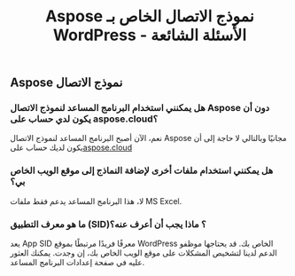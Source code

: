 ﻿---
title: Aspose نموذج الاتصال الخاص بـ WordPress - الأسئلة الشائعة
second_title: Aspose Contact Form Documen
type: docs
url: /ar/aspose-contact-form-for-wordpress-faqs/
description: Aspose نموذج الاتصال يدعم Excel لإنشاء وتحويل ودمج وتقسيم وحماية وتشغيل الكائن الداخلي وما إلى ذلك
weight: 40
---
## Aspose نموذج الاتصال
### هل يمكنني استخدام البرنامج المساعد لنموذج الاتصال Aspose دون أن يكون لدي حساب على aspose.cloud؟
 نعم، الآن أصبح البرنامج المساعد لنموذج الاتصال Aspose مجانيًا وبالتالي لا حاجة إلى أن يكون لديك حساب على[aspose.cloud](https://www.aspose.cloud/)
### هل يمكنني استخدام ملفات أخرى لإضافة النماذج إلى موقع الويب الخاص بي؟
لا، هذا البرنامج المساعد يدعم فقط ملفات MS Excel.
### ما هو معرف التطبيق (SID)؟ ماذا يجب أن أعرف عنه؟
يعد App SID معرفًا فريدًا مرتبطًا بموقع WordPress الخاص بك. قد يحتاجها موظفو الدعم لدينا لتشخيص المشكلات على موقع الويب الخاص بك، إن وجدت. يمكنك العثور عليه في صفحة إعدادات البرنامج المساعد.
